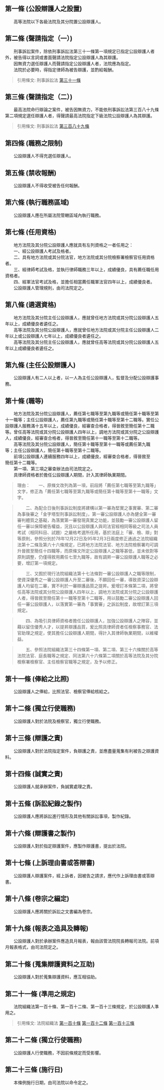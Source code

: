 第一條 (公設辯護人之設置)
-------------------------
　　高等法院以下各級法院及其分院置公設辯護人。  


第二條 (聲請指定（一）)
-----------------------
　　刑事訴訟案件，除依刑事訴訟法第三十一條第一項規定已指定公設辯護人者外，被告得以言詞或書面聲請法院指定公設辯護人為其辯護。  
　　因無資力選任辯護人而聲請指定公設辯護人者，法院應為指定。  
　　法院於必要時，得指定律師為被告辯護，並酌給報酬。  
> 引用條文: 刑事訴訟法 [第三十一條](../../法務/刑事/刑事訴訟法.md#第三十一條-強制辯護案件與指定辯護人)



第三條 (聲請指定（二）)
-----------------------
　　最高法院命行辯論之案件，被告因無資力，不能依刑事訴訟法第三百八十九條第二項規定選任辯護人者，得聲請最高法院指定下級法院公設辯護人為其辯護。  
> 引用條文: 刑事訴訟法 [第三百八十九條](../../法務/刑事/刑事訴訟法.md#第三百八十九條-言詞審理之例外)



第四條 (職務之限制)
-------------------
　　公設辯護人不得充選任辯護人。  


第五條 (禁收報酬)
-----------------
　　公設辯護人不得收受被告任何報酬。  


第六條 (執行職務區域)
---------------------
　　公設辯護人應在所屬法院管轄區域內執行職務。  


第七條 (任用資格)
-----------------
　　地方法院及其分院公設辯護人應就具有左列資格之一者任用之：  
　　一、經公設辯護人考試及格者。  
　　二、具有地方法院或其分院法官，地方法院或其分院檢察署檢察官任用資格者。  
　　三、經律師考試及格，並執行律師職務三年以上，成績優良，具有薦任職任用資格者。  
　　四、經軍法官考試及格，並擔任相當薦任職軍法官四年以上，成績優良者。  
　　公設辯護人管理規則，由司法院定之。  


第八條 (遴選資格)
-----------------
　　地方法院及其分院主任公設辯護人，應就曾任地方法院或其分院公設辯護人五年以上，成績優良者遴任之。  
　　高等法院及其分院公設辯護人，應就曾任地方法院或其分院主任公設辯護人二年以上或公設辯護人七年以上，成績優良者遴任之。  
　　高等法院及其分院主任公設辯護人，應就曾任高等法院或其分院公設辯護人五年以上成績優良者遴任之。  


第九條 (主任公設辯護人)
-----------------------
　　公設辯護人有二人以上者，以一人為主任公設辯護人，監督及分配公設辯護事務。  


第十條 (職等)
-------------
　　地方法院及其分院公設辯護人，薦任第七職等至第九職等或簡任第十職等至第十一職等；主任公設辯護人，薦任第九職等或簡任第十職等至第十二職等。實任公設辯護人服務滿十五年以上，成績優良，經審查合格者，得晉敘至簡任第十二職等。曾任高等法院或其分院公設辯護人四年以上，調地方法院或其分院之公設辯護人，成績優良，經審查合格者，得晉敘至簡任第十一職等至第十二職等。  
　　高等法院及其分院公設辯護人，簡任第十職等至第十一職等或薦任第九職  
等；主任公設辯護人，簡任第十職等至第十二職等。  
　　前項公設辯護人連續服務四年以上，成績優良，經審查合格者，得晉敘至  
簡任第十二職等。  
　　第一項、第三項之審查辦法由司法院定之。  
　　具律師資格者於擔任公設辯護人期間，計入其律師執業期間。  
> 理由：　　一、原條文改列為第一項，前段將「薦任第七職等至第九職等」文字，修正為「薦任第七職等至第九職等或簡任第十職等至第十一職等」文字。

> 　　二、為配合日後刑事訴訟制度將建構以第一審為堅實之事實審、第二審為事後審之「金字塔型刑事訴訟制度」，第一審公設辯護人亦為健全第一審審判體質之基礙，為落實第一審發現真實之功能，並鼓勵一審公設辯護人留任一審以保障被告權益，況且以公設辯護人與司法官經相同等級之司法人員考試（相同科目、試題）之嚴格考選所任用，基於法庭上「審、檢、辯」對等原則，參照分別於78年12月22日及95年2月3日兩度修正通過之法院組織法第十二條及第六十六條規定，已將地方法院法官、地方法院檢察署均可調升晉敘至簡任十四職等，而原條文所定公設辯護人之職等甚低，並未依對等原則調整，仍僅得敘用薦任七至九職等，故有調昇一審公設辯護人職等之必要，增訂第一項規定。

> 　　三、又囿於現行法院組織法第十七法條對一審公設辯護人之職等限制，使資深優秀之一審公設辯護人升至二審後，不願回任一審，導致資深公設辯護人均留在二審，實不利於一審辯護品質之提昇。爰增訂本條第二項，將曾任高等法院或其分院公設辯護人四年以上，調地方法院或其分院之公設辯護人者，得晉敘至簡任第十一職等至第十二職等，用以鼓勵二審公設辯護人回任一審公設辯護人，以落實第一審為「事實審」之訴訟制度，故增訂第三項規定。

> 　　四、為吸引具律師資格者擔任公設辯護人，加強公設辯護人之陣容，並藉以留住優秀人才，以提昇辯護品質，爰比照具律師資者任檢察事務官、法官助理之規定，使其擔任公設辯護人期間，得計入其律師執業期間，以維權益。

> 　　五、參照法院組織法第三十四條第一項、第二項、第三十六條關於高等法院法官、庭長職等之規定、同法第六十六條第二項關於高等法院及其分院檢察署檢察官、主任檢察官職等之規定，及予以修正。



第十一條 (俸給之比照)
---------------------
　　公設辯護人之俸給，比照法官、檢察官俸給核給之。  


第十二條 (獨立行使職務)
-----------------------
　　公設辯護人對於法院及檢察官，獨立行使職務。  


第十三條 (辯護之責)
-------------------
　　公設辯護人對於法院指定案件，負辯護之責，並應盡量蒐集有利被告之辯護資料。  


第十四條 (誠實之責)
-------------------
　　公設辯護人就承辦案件，負誠實處理之責。  


第十五條 (訴訟紀錄之製作)
-------------------------
　　公設辯護人應將訴訟進行情形及其他有關訴訟事項，製作紀錄。  


第十六條 (辯護書之製作)
-----------------------
　　公設辯護人對於指定辯護案件，應製作辯護書，提出於法院。  


第十七條 (上訴理由書或答辯書)
-----------------------------
　　公設辯護人辯護案件，經上訴者，因被告之請求，應代作上訴理由書或答辯書。  


第十八條 (卷宗之編定)
---------------------
　　公設辯護人應將關於訴訟之文書編為卷宗。  


第十九條 (報表之造具及轉報)
---------------------------
　　公設辯護人對於承辦案件應造具月報表，報由該管法院院長轉報司法院。前項月報表格式，由司法院定之。  


第二十條 (蒐集辯護資料之互助)
-----------------------------
　　公設辯護人對於蒐集辯護資料，應互相協助。  


第二十一條 (準用之規定)
-----------------------
　　法院組織法第一百十條、第一百十二條、第一百十三條規定，於公設辯護人準用之。  
> 引用條文: 法院組織法 [第一百十條](../../人事其他/組織編制/法院組織法.md#第一百十條-各級法院之行政監督) [第一百十二條](../../人事其他/組織編制/法院組織法.md#第一百十二條-命令警告) [第一百十三條](../../人事其他/組織編制/法院組織法.md#第一百十三條-懲戒)



第二十二條 (獨立行使職務)
-------------------------
　　公設辯護人行使職務，不因前條規定而受影響。  


第二十三條 (施行日)
-------------------
　　本條例施行日期，由司法院以命令定之。